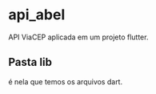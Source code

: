 # api_abel

API ViaCEP aplicada em um projeto flutter.

## Pasta lib
é nela que temos os arquivos dart.

